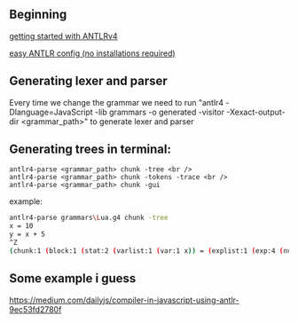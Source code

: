 ## Beginning
[getting started with ANTLRv4](https://github.com/antlr/antlr4/blob/master/doc/getting-started.md)

[easy ANTLR config (no installations required)](https://github.com/antlr/antlr4-tools)

## Generating lexer and parser
Every time we change the grammar we need to run "antlr4 -Dlanguage=JavaScript -lib grammars -o generated -visitor -Xexact-output-dir <grammar_path>" to generate lexer and parser

## Generating trees in terminal:
```
antlr4-parse <grammar_path> chunk -tree <br />
antlr4-parse <grammar_path> chunk -tokens -trace <br />
antlr4-parse <grammar_path> chunk -gui
```

example:
```bash
antlr4-parse grammars\Lua.g4 chunk -tree       
x = 10
y = x + 5
^Z
(chunk:1 (block:1 (stat:2 (varlist:1 (var:1 x)) = (explist:1 (exp:4 (number:1 10)))) (stat:2 (varlist:1 (var:1 y)) = (explist:1 (exp:13 (exp:8 (prefixexp:1 (varOrExp:1 (var:1 x)))) (operatorAddSub:1 +) (exp:4 (number:1 5)))))) <EOF>)
```


## Some example i guess
https://medium.com/dailyjs/compiler-in-javascript-using-antlr-9ec53fd2780f



